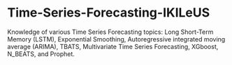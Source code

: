 # Time-Series-Forecasting-IKILeUS
Knowledge of various Time Series Forecasting topics: Long Short-Term Memory (LSTM), Exponential Smoothing, Autoregressive integrated moving average (ARIMA), TBATS, Multivariate Time Series Forecasting, XGboost, N_BEATS, and Prophet.
